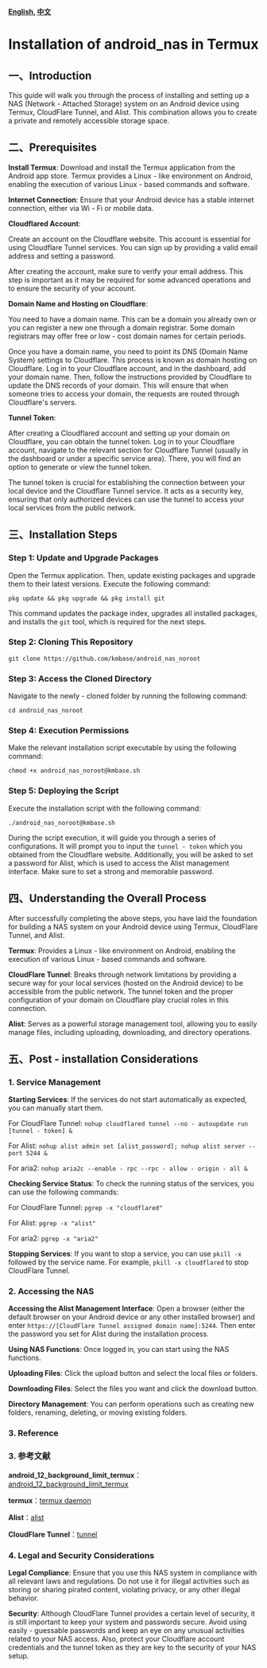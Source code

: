 **[English](README.md), [中文](README_zh.md)**
# Installation of android\_nas in Termux

## 一、Introduction

This guide will walk you through the process of installing and setting up a NAS (Network - Attached Storage) system on an Android device using Termux, CloudFlare Tunnel, and Alist. This combination allows you to create a private and remotely accessible storage space.

## 二、Prerequisites

**Install Termux**: Download and install the Termux application from the Android app store. Termux provides a Linux - like environment on Android, enabling the execution of various Linux - based commands and software.

**Internet Connection**: Ensure that your Android device has a stable internet connection, either via Wi - Fi or mobile data.

**Cloudflared Account**:

Create an account on the Cloudflare website. This account is essential for using Cloudflare Tunnel services. You can sign up by providing a valid email address and setting a password.

After creating the account, make sure to verify your email address. This step is important as it may be required for some advanced operations and to ensure the security of your account.

**Domain Name and Hosting on Cloudflare**:

You need to have a domain name. This can be a domain you already own or you can register a new one through a domain registrar. Some domain registrars may offer free or low - cost domain names for certain periods.

Once you have a domain name, you need to point its DNS (Domain Name System) settings to Cloudflare. This process is known as domain hosting on Cloudflare. Log in to your Cloudflare account, and in the dashboard, add your domain name. Then, follow the instructions provided by Cloudflare to update the DNS records of your domain. This will ensure that when someone tries to access your domain, the requests are routed through Cloudflare's servers.

**Tunnel Token**:

After creating a Cloudflared account and setting up your domain on Cloudflare, you can obtain the tunnel token. Log in to your Cloudflare account, navigate to the relevant section for Cloudflare Tunnel (usually in the dashboard or under a specific service area). There, you will find an option to generate or view the tunnel token.

The tunnel token is crucial for establishing the connection between your local device and the Cloudflare Tunnel service. It acts as a security key, ensuring that only authorized devices can use the tunnel to access your local services from the public network.

## 三、Installation Steps

### Step 1: Update and Upgrade Packages

Open the Termux application. Then, update existing packages and upgrade them to their latest versions. Execute the following command:



```
pkg update && pkg upgrade && pkg install git
```

This command updates the package index, upgrades all installed packages, and installs the `git` tool, which is required for the next steps.

### Step 2: Cloning This Repository


```
git clone https://github.com/kmbase/android_nas_noroot
```


### Step 3: Access the Cloned Directory

Navigate to the newly - cloned folder by running the following command:



```
cd android_nas_noroot
```

### Step 4: Execution Permissions

Make the relevant installation script executable by using the following command:



```
chmod +x android_nas_noroot@kmbase.sh
```

### Step 5: Deploying the Script

Execute the installation script with the following command:



```
./android_nas_noroot@kmbase.sh
```

During the script execution, it will guide you through a series of configurations. It will prompt you to input the `tunnel - token` which you obtained from the Cloudflare website. Additionally, you will be asked to set a password for Alist, which is used to access the Alist management interface. Make sure to set a strong and memorable password.

## 四、Understanding the Overall Process

After successfully completing the above steps, you have laid the foundation for building a NAS system on your Android device using Termux, CloudFlare Tunnel, and Alist.

**Termux**: Provides a Linux - like environment on Android, enabling the execution of various Linux - based commands and software.

**CloudFlare Tunnel**: Breaks through network limitations by providing a secure way for your local services (hosted on the Android device) to be accessible from the public network. The tunnel token and the proper configuration of your domain on Cloudflare play crucial roles in this connection.

**Alist**: Serves as a powerful storage management tool, allowing you to easily manage files, including uploading, downloading, and directory operations.

## 五、Post - installation Considerations

### 1. Service Management

**Starting Services**: If the services do not start automatically as expected, you can manually start them.

For CloudFlare Tunnel: `nohup cloudflared tunnel --no - autoupdate run [tunnel - token] &`

For Alist: `nohup alist admin set [alist_password]; nohup alist server --port 5244 &`

For aria2: `nohup aria2c --enable - rpc --rpc - allow - origin - all &`

**Checking Service Status**: To check the running status of the services, you can use the following commands:

For CloudFlare Tunnel: `pgrep -x "cloudflared"`

For Alist: `pgrep -x "alist"`

For aria2: `pgrep -x "aria2"`

**Stopping Services**: If you want to stop a service, you can use `pkill -x` followed by the service name. For example, `pkill -x cloudflared` to stop CloudFlare Tunnel.

### 2. Accessing the NAS

**Accessing the Alist Management Interface**: Open a browser (either the default browser on your Android device or any other installed browser) and enter `https://[CloudFlare Tunnel assigned domain name]:5244`. Then enter the password you set for Alist during the installation process.

**Using NAS Functions**: Once logged in, you can start using the NAS functions.

**Uploading Files**: Click the upload button and select the local files or folders.

**Downloading Files**: Select the files you want and click the download button.

**Directory Management**: You can perform operations such as creating new folders, renaming, deleting, or moving existing folders.

### 3. Reference
### 3. 参考文献
**android_12_background_limit_termux**：[android_12_background_limit_termux](https://cloud-atlas.readthedocs.io/zh-cn/latest/android/apps/android_12_background_limit_termux.html)

**termux**：[termux daemon](https://blog.csdn.net/YiBYiH/article/details/127294017)

**Alist**：[alist](https://alist.nn.ci/zh/guide/install/manual.html#获取-alist)

**CloudFlare Tunnel**：[tunnel](https://jimizhou.com/cloudflare-tunnel)

### 4. Legal and Security Considerations

**Legal Compliance**: Ensure that you use this NAS system in compliance with all relevant laws and regulations. Do not use it for illegal activities such as storing or sharing pirated content, violating privacy, or any other illegal behavior.

**Security**: Although CloudFlare Tunnel provides a certain level of security, it is still important to keep your system and passwords secure. Avoid using easily - guessable passwords and keep an eye on any unusual activities related to your NAS access. Also, protect your Cloudflare account credentials and the tunnel token as they are key to the security of your NAS setup.